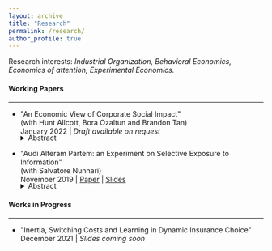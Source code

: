 ```yaml
---
layout: archive
title: "Research"
permalink: /research/
author_profile: true
---
```


Research interests: _Industrial Organization, Behavioral Economics, Economics of attention, Experimental Economics._

#### Working Papers

---

- "An Economic View of Corporate Social Impact"  
(with Hunt Allcott, Bora Ozaltun and Brandon Tan)  
January 2022 | _Draft available on request_  

    <details>
	  		<summary style="margin-top: -1.3em; ">Abstract</summary>
	  		<p class="notice" style="margin-top:0 !important">
              The growing discussions of impact investing and stakeholder capitalism have increased interest in measuring companies' social impact, not just their profits. We conceptualize corporate social impact as the social welfare loss that would be caused by a firm's exit in equilibrium. We then quantify the social impacts of 73 large firms in 12 industries. We field a new survey measuring people's willingness to substitute away from the firms they buy from and work for. We use the survey data to estimate product market and labor market models and simulate counterfactual equilibria after a firm's exit. A key result is that consumer surplus is the most important component of firms' social impact, dwarfing profits (because they overwhelmingly accrue to wealthy people with low social marginal welfare weights), worker surplus, and externalities. Existing impact rating systems have little correlation with our economics-based metric.
            </p>
	</details>

- "Audi Alteram Partem: an Experiment on Selective Exposure to Information"  
(with Salvatore Nunnari)  
November 2019 | [Paper](../assets/papers/selectexposure_june19.pdf) | [Slides](../assets/papers/selectiveexposure_slides_sept20.pdf)  
    
    <details>
	  		<summary style="margin-top: -1.3em; ">Abstract</summary>
	  		<p class="notice" style="margin-top:0 !important">
              This paper presents a model of selective exposure to information and an experiment to test its predictions. An agent interested in learning about an uncertain state of the world can acquire information from one of two sources which have opposite biases: when informed on the state, they report it truthfully; when uninformed, they report their favorite state. When sources have the same reliability, a Bayesian agent is better off seeking confirmatory information. On the other hand, it is optimal to seek contradictory information if and only if the source biased against the prior is sufficiently more reliable. We test these predictions with an online experiment. When sources are symmetrically reliable, subjects are more likely to seek confirmatory information but they listen to the other side too frequently. When sources are asymmetrically reliable, subjects are more likely to consult the more reliable source even when prior beliefs are strongly unbalanced and listening to the less reliable source is more informative. Moreover, subjects follow contradictory advice sub-optimally; are too trusting of information in line with a source bias; and too skeptic of information misaligned with a source bias. Our experiment suggests that biases in information processing and simple heuristics — e.g., listen to the more reliable source — are important drivers of the endogenous acquisition of information.

            </p>
	</details>

#### Works in Progress

---

- "Inertia, Switching Costs and Learning in Dynamic Insurance Choice"  
December 2021 | _Slides coming soon_

